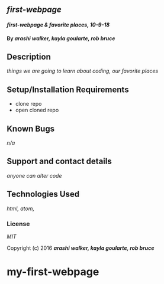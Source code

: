 ## _first-webpage_

#### _first-webpage & favorite places, 10-9-18_

#### By _**arashi walker, kayla goularte, rob bruce**_

## Description

_things we are going to learn about coding, our favorite places_

## Setup/Installation Requirements

* clone repo
* open cloned repo

## Known Bugs

_n/a_

## Support and contact details

_anyone can alter code_

## Technologies Used

_html, atom,_

### License

*MIT*

Copyright (c) 2016 **_arashi walker, kayla goularte, rob bruce_**
# my-first-webpage
